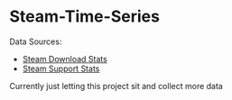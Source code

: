 # Steam-Time-Series

Data Sources:
- [Steam Download Stats](https://store.steampowered.com/stats/content/)
- [Steam Support Stats](https://store.steampowered.com/stats/support/)

Currently just letting this project sit and collect more data
